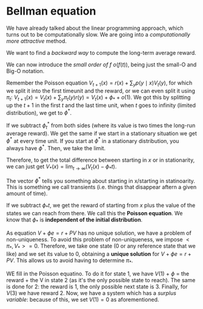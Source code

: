 # Bellman equation

We have already talked about the linear programming approach, which turns out to be computationally slow. We are going into a *computationally more attractive* method.

We want to find a *backward way* to compute the long-term average reward. 

We can now introduce the *small order of f* $o(f(t))$, being just the small-O and Big-O notation. 

Remember the Poisson equation $V_{t+1}(x)=r(x)+\sum_{y} p(y \mid x) V_{t}(y)$, for which we split it into the first timeunit and the reward, or we can even split it using $\pi_t$: $V_{t+1}(x)=V_{t}(x)+\sum_{y} \pi_{t}(y) r(y)=V_{t}(x)+\phi_{*}+o(1)$. We got this by splitting up the $t+1$ in the first $t$ and the last time unit, when $t$ goes to infinity (limited distribution), we get to $\phi^*$.

If we subtract $\phi^* _t$ from both sides (where its value is two times the long-run average reward). We get the same if we start in a stationary situation we get $\phi^*$ at every time unit. If you start at $\phi^*$ in a stationary distribution, you always have $\phi^*$. Then, we take the limit.

Therefore, to get the total difference between starting in $x$ or in stationarity, we can just get $V_{*}(x)=\lim _{t \rightarrow \infty}\left(V_{t}(x)-\phi_{*} t\right)$.

The vector $\phi^*$ tells you something about starting in x/starting in statinoarity. This is something we call transients (i.e. things that disappear aftern a given amount of time). 

If we subtract $\phi_* t$, we get the reward of starting from $x$ plus the value of the states we can reach from there. We call this the **Poisson equation**. We know that $\phi_*$ is **independent of the initial distribution**.

As equation $V+\phi e=r+P V$ has no unique solution, we have a problem of non-uniqueness. To avoid this problem of non-uniqueness, we impose $<\pi_{*}, V_{*}>=0$. Therefore, we take one state (0 or any reference state that we like) and we set its value to 0, obtaining a **unique solution** for $V+\phi e=r+P V$. This allows us to avoid having to determine $\pi_*$.

WE fill in the Poisson equatino. To do it for state 1, we have $V(1)$ + $\phi$ = the reward + the V in state 2 (as it's the only possible state to reach). The same is done for 2: the reward is 1, the only possible next state is 3. Finally, for $V(3)$ we have reward 2. Now, we have a system which has a *surplus variable*: because of this, we set $V(1)=0$ as aforementioned. 